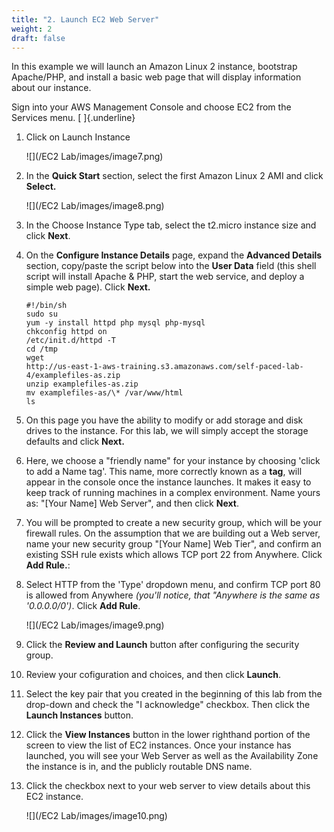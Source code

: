 ```yaml
---
title: "2. Launch EC2 Web Server"
weight: 2
draft: false
---
```


In this example we will launch an Amazon Linux 2 instance, bootstrap
Apache/PHP, and install a basic web page that will display information
about our instance.

Sign into your AWS Management Console and choose EC2 from the Services
menu. [ ]{.underline}

1.  Click on Launch Instance

	![](/EC2 Lab/images/image7.png)

8.  In the **Quick Start** section, select the first Amazon Linux 2 AMI
    and click **Select.**

    ![](/EC2 Lab/images/image8.png)

9.  In the Choose Instance Type tab, select the t2.micro instance size
    and click **Next**.

10. On the **Configure Instance Details** page, expand the **Advanced
    Details** section, copy/paste the script below into the **User
    Data** field (this shell script will install Apache & PHP, start the
    web service, and deploy a simple web page). Click **Next.**

	```
	#!/bin/sh
	sudo su
	yum -y install httpd php mysql php-mysql
	chkconfig httpd on
	/etc/init.d/httpd -T
	cd /tmp
	wget
	http://us-east-1-aws-training.s3.amazonaws.com/self-paced-lab-4/examplefiles-as.zip
	unzip examplefiles-as.zip
	mv examplefiles-as/\* /var/www/html
	ls
	```

11. On this page you have the ability to modify or add storage and disk
    drives to the instance. For this lab, we will simply accept the
    storage defaults and click **Next.**

12. Here, we choose a "friendly name" for your instance by choosing
    'click to add a Name tag'. This name, more correctly known as a
    **tag**, will appear in the console once the instance launches. It
    makes it easy to keep track of running machines in a complex
    environment. Name yours as: "\[Your Name\] Web Server", and then
    click **Next**.

13. You will be prompted to create a new security group, which will be
    your firewall rules. On the assumption that we are building out a
    Web server, name your new security group "\[Your Name\] Web Tier",
    and confirm an existing SSH rule exists which allows TCP port 22
    from Anywhere. Click **Add Rule.**:

14. Select HTTP from the 'Type' dropdown menu, and confirm TCP port 80
    is allowed from Anywhere *(you'll notice, that "Anywhere is the same
    as '0.0.0.0/0')*. Click **Add Rule**.

    ![](/EC2 Lab/images/image9.png)

15. Click the **Review and Launch** button after configuring the
    security group.

16. Review your cofiguration and choices, and then click **Launch**.

17. Select the key pair that you created in the beginning of this lab
    from the drop-down and check the \"I acknowledge\" checkbox. Then
    click the **Launch Instances** button.

18. Click the **View Instances** button in the lower righthand portion
    of the screen to view the list of EC2 instances. Once your instance
    has launched, you will see your Web Server as well as the
    Availability Zone the instance is in, and the publicly routable DNS
    name.

19. Click the checkbox next to your web server to view details about
    this EC2 instance.

	![](/EC2 Lab/images/image10.png)
